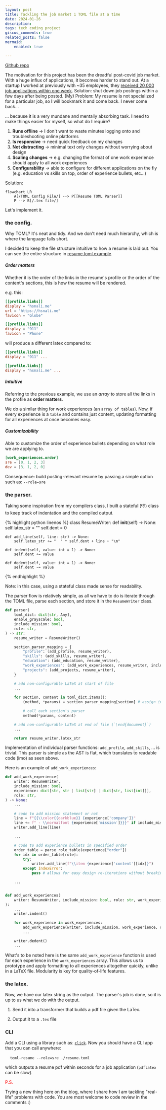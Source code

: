 ```yaml
---
layout: post
title: Tackling the job market 1 TOML file at a time
date: 2024-01-26
description: 
tags: tech coding project
giscus_comments: true
related_posts: false
mermaid:
    enabled: true

---
```


[Github repo](https://github.com/hassanali1228/toml-resume)

The motivation for this project has been the dreadful post-covid job market. With a huge influx of applications, it becomes harder to stand out. At a startup I worked at previously with ~35 employees, they [received 20,000 job applications within one week](https://www.linkedin.com/feed/update/urn:li:activity:7156228649472434176/). Solution: shut down job postings within a few days after being posted. (My) Problem: My resume is not specialized for a particular job, so I will bookmark it and come back. I never come back... 

... because it is a very mundane and mentally absorbing task. I need to make things easier for myself, so what do I require?

1. **Runs offline**  -> I don't want to waste minutes logging onto and troubleshooting online platforms 
2. **Is responsive** -> need quick feedback on my changes 
3. **Not distracting** -> minimal text only changes without worrying about design
4. **Scaling changes** -> e.g. changing the format of one work experience should apply to all work experiences
5. **Configurability** -> able to configure for different applications on the fly (e.g. education vs skills on top, order of experience bullets, etc...)

Solution:

```mermaid
flowchart LR
    A[/TOML Config File/] --> P[[Resume TOML Parser]] 
    P --> B[/.tex file/]
```

Let's implement it.

### the config.

Why TOML? It's neat and tidy. And we don't need much hierarchy, which is where the language falls short.

I decided to keep the file structure intuitive to how a resume is laid out. You can see the entire structure in [resume.toml.example](https://github.com/hassanali1228/toml-resume/blob/main/resume.toml.example).

##### **Order matters**

Whether it is the order of the links in the resume's profile or the order of the content's sections, this is how the resume will be rendered.

e.g. this:

```toml
[[profile.links]]
display = "hsnali.me"
url = "https://hsnali.me"
favicon = "Globe"

[[profile.links]]
display = "911"
favicon = "Phone"
```

will produce a different latex compared to:

```toml
[[profile.links]]
display = "911" ...

[[profile.links]]
display = "hsnali.me" ...
```

##### **Intuitive**

Referring to the previous example, we use an *array* to store all the links in the profile as **order matters**.

We do a similar thing for work experiences (an `array of tables`). Now, if every experience is a `table` and contains just content, updating formatting for all experiences at once becomes easy.

##### **Customizability**

Able to customize the order of experience bullets depending on what role we are applying to.

```toml
[work_experiences.order]
sre = [0, 1, 2, 3]
dev = [3, 1, 2, 0]
```

Consequence: build posting-relevant resume by passing a simple option such as: `--role=sre`

### the parser.

Taking some inspiration from my compilers class, I built a stateful (👎) class to keep track of indentation and the compiled output.

{% highlight python linenos %}
class ResumeWriter:
    def __init__(self) -> None:
        self.latex_str = ""
        self.dent = 0

    def add_line(self, line: str) -> None:
        self.latex_str += "  " * self.dent + line + "\n"

    def indent(self, value: int = 1) -> None:
        self.dent += value

    def dedent(self, value: int = 1) -> None:
        self.dent -= value
{% endhighlight %}

Note: in this case, using a stateful class made sense for readability.

The parser flow is relatively simple, as all we have to do is iterate through the TOML file, parse each section, and store it in the `ResumeWriter` class.

```python
def parser(
    toml_dict: dict[str, Any],
    enable_grayscale: bool,
    include_mission: bool,
    role: str,
) -> str:
    resume_writer = ResumeWriter()

    section_parser_mapping = {
        "profile": (add_profile, resume_writer),
        "skills": (add_skills, resume_writer),
        "education": (add_education, resume_writer),
        "work_experiences": (add_work_experiences, resume_writer, include_mission, role),
        "projects": (add_projects, resume_writer),
    }

    # add non-configurable LaTeX at start of file
    ...
    
    for section, content in toml_dict.items():
        (method, *params) = section_parser_mapping[section] # assign input variables needed for each fxn

        # call each section's parser
        method(*params, content)

    # add non-configurable LaTeX at end of file (`\end{document}`)
    ...

    return resume_writer.latex_str
```

Implementation of individual parser functions: `add_profile`, `add_skills`, ... is trivial. This parser is simple as the AST is flat, which translates to readable code (imo) as seen above.

Here is an example of `add_work_experiences`:

```python
def add_work_experience(
    writer: ResumeWriter,
    include_mission: bool,
    experience: dict[str, str | list[str] | dict[str, list[int]]],
    role: str,
) -> None:
    ...

    # code to add mission statement or not
    line = f"{{\\color{{darkblue}} {experience['company']}"
    line += f" - \\normalfont {experience['mission']}}}" if include_mission else "}"
    writer.add_line(line)

    ...

    # code to add experience bullets in specified order
    order_table = parse_role_table(experience["order"])
    for idx in order_table[role]:
        try:
            writer.add_line(f"\\item {experience['content'][idx]}")
        except IndexError: 
            pass # allows for easy design re-iterations without breaking the code

    ...


def add_work_experiences(
    writer: ResumeWriter, include_mission: bool, role: str, work_experiences: list[dict],
):
    ...
    writer.indent()

    for work_experience in work_experiences:
        add_work_experience(writer, include_mission, work_experience, role)
        ...

    writer.dedent()
    ...
```

What's to be noted here is the same `add_work_experience` function is used for each experience in the `work_experiences` array. This allows us to prototype and apply formatting to all experiences altogether quickly, unlike in a LaTeX file. Modularity is key for quality-of-life features.

### the latex.

Now, we have our latex string as the output. The parser's job is done, so it is up to us what we do with the output.

1. Send it into a transformer that builds a pdf file given the LaTex.

2. Output it to a `.tex` file

### CLI

Add a CLI using a library such as: [`click`](https://click.palletsprojects.com/en/8.1.x/). Now you should have a CLI app that you can call anywhere:

    `toml-resume --role=sre ./resume.toml`

which outputs a resume pdf within seconds for a job application (`pdflatex` can be slow).

<span style="color:red">P.S.</span>

Trying a new thing here on the blog, where I share how I am tackling "real-life" problems with code. You are most welcome to code review in the comments :)
